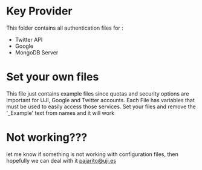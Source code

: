 # Key Provider
This folder contains all authentication files for :
- Twitter API
- Google
- MongoDB Server

# Set your own files
This file just contains example files since quotas and security options are important for UJI, Google and Twitter accounts.
Each File has variables that must be used to easily access those services.
Set your files and remove the '_Example' text from names and it will work


# Not working???
let me know if something is not working with configuration files, then hopefully we can deal with it
pajarito@uji.es